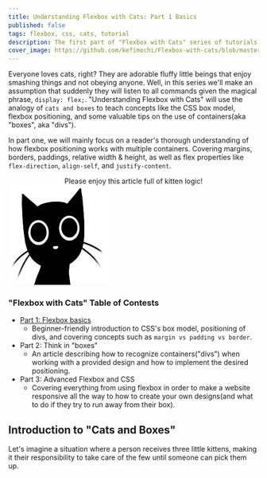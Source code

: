 ```yaml
---
title: Understanding Flexbox with Cats: Part 1 Basics
published: false
tags: flexbox, css, cats, tutorial
description: The first part of "Flexbox with Cats" series of tutorials covering how to work with containers and positioning. This tutorial series will use a metaphor of cats and boxes to teach Flexbox.
cover_image: https://github.com/kefimochi/Flexbox-with-cats/blob/master/karina-vorozheeva-rW-I87aPY5Y-unsplash.jpg?raw=true
---
```


Everyone loves cats, right? They are adorable fluffy little beings that enjoy smashing things and not obeying anyone. Well, in this series we'll make an assumption that suddenly they will listen to all commands given the magical phrase, `display: flex;`. "Understanding Flexbox with Cats" will use the analogy of `cats and boxes` to teach concepts like the CSS box model, flexbox positioning, and some valuable tips on the use of containers(aka "boxes", aka "divs"). 

In part one, we will mainly focus on a reader's thorough understanding of how flexbox positioning works with multiple containers. Covering margins, borders, paddings, relative width & height, as well as flex properties like `flex-direction`, `align-self`, and `justify-content`. 

<center>Please enjoy this article full of kitten logic!</center>
<img src="https://github.com/kefimochi/Flexbox-with-cats/blob/master/MyCat.png?raw=true" height="200" width="200" alt="An illustration of a black cat staring at you">

### "Flexbox with Cats" Table of Contests

* [Part 1: Flexbox basics](https://dev.to/kefimochi/understanding-flexbox-with-cats-part-1-1nah-temp-slug-8615884?preview=c73c442aaa9309c1cde8720742d43900fd95cf84461ad1cd51e51aac752140bc22e5682dcae9b0d080323f28eaf4c926a9752cdbfcbce5ad141b3b94)
  * Beginner-friendly introduction to CSS's box model, positioning of divs, and covering concepts such as `margin vs padding vs border`.
* Part 2: Think in "boxes"
  * An article describing how to recognize containers("divs") when working with a provided design and how to implement the desired positioning.
* Part 3: Advanced Flexbox and CSS
  * Covering everything from using flexbox in order to make a website responsive all the way to how to create your own designs(and what to do if they try to run away from their box).

## Introduction to "Cats and Boxes"

Let's imagine a situation where a person receives three little kittens, making it their responsibility to take care of the few until someone can pick them up.